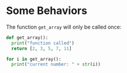 # Some Behaviors

The function `get_array` will only be called once:

  ```python
def get_array():
    print("function called")
    return [2, 3, 5, 7, 11]

for i in get_array():
    print("current number: " + str(i))
  ```
